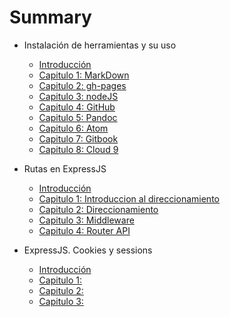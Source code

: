 # Summary

* Instalación de herramientas y su uso
    * [Introducción](manualHerramientas/README.md)
    * [Capitulo 1: MarkDown](manualHerramientas/cap1/cap1.md)
    * [Capitulo 2: gh-pages](manualHerramientas/cap2/cap2.md)
    * [Capitulo 3: nodeJS](manualHerramientas/cap3/cap3.md)
    * [Capitulo 4: GitHub](manualHerramientas/cap4/cap4.md)
    * [Capitulo 5: Pandoc](manualHerramientas/cap5/cap5.md)
    * [Capitulo 6: Atom](manualHerramientas/cap6/cap6.md)
    * [Capitulo 7: Gitbook](manualHerramientas/cap7/cap7.md)
    * [Capitulo 8: Cloud 9](manualHerramientas/cap8/cap8.md)

* Rutas en ExpressJS
    * [Introducción](rutasExpress/README.md)
    * [Capitulo 1: Introduccion al direccionamiento](rutasExpress/cap1/cap1.md)
    * [Capitulo 2: Direccionamiento](rutasExpress/cap2/cap2.md)
    * [Capitulo 3: Middleware](rutasExpress/cap3/cap3.md)
    * [Capitulo 4: Router API](rutasExpress/cap4/cap4.md)

* ExpressJS. Cookies y sessions
    * [Introducción](cookiesSessions/README.md)
    * [Capitulo 1: ](cookiesSessions/cap1/cap1.md)
    * [Capitulo 2: ](cookiesSessions/cap2/cap2.md)
    * [Capitulo 3: ](cookiesSessions/cap3/cap3.md)
    